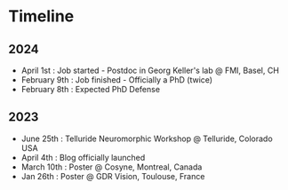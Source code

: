 # Timeline
## 2024
* April 1st : Job started - Postdoc in Georg Keller's lab @ FMI, Basel, CH
* February 9th : Job finished - Officially a PhD (twice)
* February 8th : Expected PhD Defense 
## 2023
* June 25th : Telluride Neuromorphic  Workshop @ Telluride, Colorado USA
* April 4th : Blog officially launched
* March 10th : Poster @ Cosyne, Montreal, Canada
* Jan 26th : Poster @ GDR Vision, Toulouse, France
